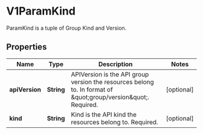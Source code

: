 

# V1ParamKind

ParamKind is a tuple of Group Kind and Version.
## Properties

Name | Type | Description | Notes
------------ | ------------- | ------------- | -------------
**apiVersion** | **String** | APIVersion is the API group version the resources belong to. In format of \&quot;group/version\&quot;. Required. |  [optional]
**kind** | **String** | Kind is the API kind the resources belong to. Required. |  [optional]



